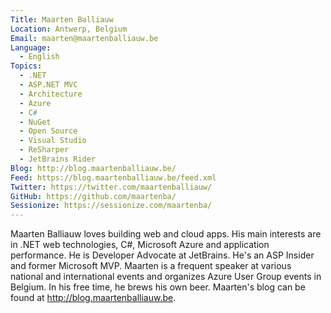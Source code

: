 ```yaml
---
Title: Maarten Balliauw
Location: Antwerp, Belgium
Email: maarten@maartenballiauw.be
Language:
  - English
Topics:
  - .NET
  - ASP.NET MVC
  - Architecture
  - Azure
  - C#
  - NuGet
  - Open Source
  - Visual Studio
  - ReSharper
  - JetBrains Rider
Blog: http://blog.maartenballiauw.be/
Feed: https://blog.maartenballiauw.be/feed.xml
Twitter: https://twitter.com/maartenballiauw/
GitHub: https://github.com/maartenba/
Sessionize: https://sessionize.com/maartenba/
---
```

Maarten Balliauw loves building web and cloud apps. His main interests are in .NET web technologies, C#, Microsoft Azure and application performance. He is Developer Advocate at JetBrains. He's an ASP Insider and former Microsoft MVP. Maarten is a frequent speaker at various national and international events and organizes Azure User Group events in Belgium. In his free time, he brews his own beer. Maarten's blog can be found at http://blog.maartenballiauw.be.
